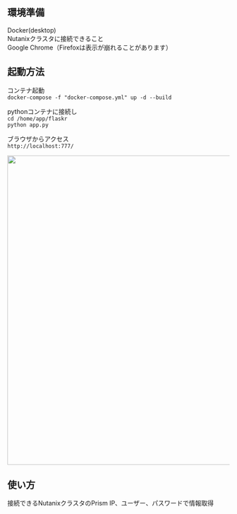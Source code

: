 ## 環境準備
Docker(desktop)  
Nutanixクラスタに接続できること  
Google Chrome（Firefoxは表示が崩れることがあります）  
  

## 起動方法
コンテナ起動  
`docker-compose -f "docker-compose.yml" up -d --build`  
  
pythonコンテナに接続し  
`cd /home/app/flaskr`  
`python app.py`  
  
ブラウザからアクセス  
`http://localhost:777/`  
  
<image src="https://user-images.githubusercontent.com/64240365/159132032-d33f259d-f80c-45ec-8595-922e399808df.png" width="700px"> 
  
  
## 使い方
接続できるNutanixクラスタのPrism IP、ユーザー、パスワードで情報取得  
  
  
  
  
  
